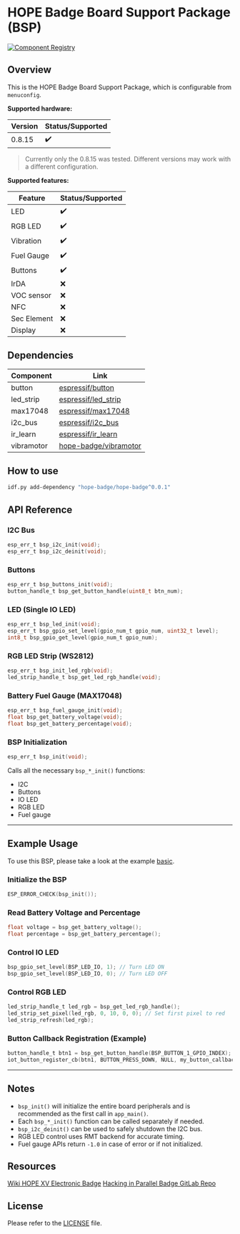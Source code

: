 # HOPE Badge Board Support Package (BSP)

[![Component Registry](https://components.espressif.com/components/hope-badge/hope-badge/badge.svg)](https://components.espressif.com/components/hope-badge/hope-badge)

## Overview

This is the HOPE Badge Board Support Package, which is configurable from `menuconfig`.

**Supported hardware:**

|   Version   | Status/Supported |
|-------------|------------------|
| 0.8.15      |:heavy_check_mark:|

> Currently only the 0.8.15 was tested. Different versions may work with a different configuration.

**Supported features:**

|   Feature   | Status/Supported |
|-------------|------------------|
| LED         |:heavy_check_mark:|
| RGB LED     |:heavy_check_mark:|
| Vibration   |:heavy_check_mark:|
| Fuel Gauge  |:heavy_check_mark:|
| Buttons     |:heavy_check_mark:|
| IrDA        |       :x:        |
| VOC sensor  |       :x:        |
| NFC         |       :x:        |
| Sec Element |       :x:        |
| Display     |       :x:        |

## Dependencies

|  Component  |                                                     Link                                                     |
|-------------|--------------------------------------------------------------------------------------------------------------|
| button      |[espressif/button](https://components.espressif.com/components/espressif/button)                              |
| led_strip   |[espressif/led_strip](https://components.espressif.com/components/espressif/led_strip)                        |
| max17048    |[espressif/max17048](https://components.espressif.com/components/espressif/max17048)                          |
| i2c_bus     |[espressif/i2c_bus](https://components.espressif.com/components/espressif/i2c_bus)                            |
| ir_learn    |[espressif/ir_learn](https://components.espressif.com/components/espressif/ir_learn)                          |
| vibramotor  |[hope-badge/vibramotor](https://components.espressif.com/components/hope-badge/vibramotor)                                                                |

## How to use

```bash
idf.py add-dependency "hope-badge/hope-badge^0.0.1"
```

## API Reference

### I2C Bus

```c
esp_err_t bsp_i2c_init(void);
esp_err_t bsp_i2c_deinit(void);
```

### Buttons

```c
esp_err_t bsp_buttons_init(void);
button_handle_t bsp_get_button_handle(uint8_t btn_num);
```

### LED (Single IO LED)

```c
esp_err_t bsp_led_init(void);
esp_err_t bsp_gpio_set_level(gpio_num_t gpio_num, uint32_t level);
int8_t bsp_gpio_get_level(gpio_num_t gpio_num);
```

### RGB LED Strip (WS2812)

```c
esp_err_t bsp_init_led_rgb(void);
led_strip_handle_t bsp_get_led_rgb_handle(void);
```

### Battery Fuel Gauge (MAX17048)

```c
esp_err_t bsp_fuel_gauge_init(void);
float bsp_get_battery_voltage(void);
float bsp_get_battery_percentage(void);
```

### BSP Initialization

```c
esp_err_t bsp_init(void);
```

Calls all the necessary `bsp_*_init()` functions:

- I2C
- Buttons
- IO LED
- RGB LED
- Fuel gauge

---

## Example Usage

To use this BSP, please take a look at the example [basic](/examples/basic/README.md).

### Initialize the BSP

```c
ESP_ERROR_CHECK(bsp_init());
```

### Read Battery Voltage and Percentage

```c
float voltage = bsp_get_battery_voltage();
float percentage = bsp_get_battery_percentage();
```

### Control IO LED

```c
bsp_gpio_set_level(BSP_LED_IO, 1); // Turn LED ON
bsp_gpio_set_level(BSP_LED_IO, 0); // Turn LED OFF
```

### Control RGB LED

```c
led_strip_handle_t led_rgb = bsp_get_led_rgb_handle();
led_strip_set_pixel(led_rgb, 0, 10, 0, 0); // Set first pixel to red
led_strip_refresh(led_rgb);
```

### Button Callback Registration (Example)

```c
button_handle_t btn1 = bsp_get_button_handle(BSP_BUTTON_1_GPIO_INDEX);
iot_button_register_cb(btn1, BUTTON_PRESS_DOWN, NULL, my_button_callback, NULL);
```

---

## Notes

- `bsp_init()` will initialize the entire board peripherals and is recommended as the first call in `app_main()`.
- Each `bsp_*_init()` function can be called separately if needed.
- `bsp_i2c_deinit()` can be used to safely shutdown the I2C bus.
- RGB LED control uses RMT backend for accurate timing.
- Fuel gauge APIs return `-1.0` in case of error or if not initialized.

## Resources

[Wiki HOPE XV Electronic Badge](https://wiki.hope.net/index.php?title=HOPE_XV_Electronic_Badge) 
[Hacking in Parallel Badge GitLab Repo](https://gitlab.com/tidklaas/hip-badge)

## License

Please refer to the [LICENSE](LICENSE) file.

